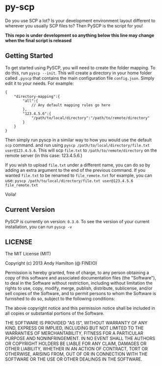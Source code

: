 py-scp
======

Do you use SCP a lot? Is your development environment layout different to wherever you usually SCP files to? Then PySCP is the script for you!

**This repo is under development so anything below this line may change when the final script is released**

Getting Started
-----------------
To get started using PySCP, you will need to create the folder mapping. To do this, run `pyscp --init`. This will create a directory in your home folder called `.pyscp` that contains the main configuration file `config.json`. Simply edit it to your needs. For example:

	{
		"directory-mapping":{
			"all":{
				// Any default mapping rules go here
			},
			"123.4.5.6":{
				"/path/to/local/directory":"/path/to/remote/directory"
			}
		}
	}

Then simply run pyscp in a similar way to how you would use the default `scp` command.  and run using `pyscp /path/to/local/directory/file.txt user@123.4.5.6`. This will scp `file.txt` to `/path/to/remote/directory` on the remote server (in this case: 123.4.5.6.)

If you wish to upload `file.txt` under a different name, you can do so by adding an extra argument to the end of the previous command. If you wanted `file.txt` to be renamed to `file_remote.txt` for example, you can use: `pyscp /path/to/local/directory/file.txt user@123.4.5.6 file_remote.txt`

Voila!

Current Version
----------------
PySCP is currently on version: `0.3.0`. To see the version of your current installation, you can run `pyscp -v`

LICENSE
----------------
The MIT License (MIT)

Copyright (c) 2013 Andy Hamilton (@ FINEIO)

Permission is hereby granted, free of charge, to any person obtaining a copy
of this software and associated documentation files (the "Software"), to deal
in the Software without restriction, including without limitation the rights
to use, copy, modify, merge, publish, distribute, sublicense, and/or sell
copies of the Software, and to permit persons to whom the Software is
furnished to do so, subject to the following conditions:

The above copyright notice and this permission notice shall be included in
all copies or substantial portions of the Software.

THE SOFTWARE IS PROVIDED "AS IS", WITHOUT WARRANTY OF ANY KIND, EXPRESS OR
IMPLIED, INCLUDING BUT NOT LIMITED TO THE WARRANTIES OF MERCHANTABILITY,
FITNESS FOR A PARTICULAR PURPOSE AND NONINFRINGEMENT. IN NO EVENT SHALL THE
AUTHORS OR COPYRIGHT HOLDERS BE LIABLE FOR ANY CLAIM, DAMAGES OR OTHER
LIABILITY, WHETHER IN AN ACTION OF CONTRACT, TORT OR OTHERWISE, ARISING FROM,
OUT OF OR IN CONNECTION WITH THE SOFTWARE OR THE USE OR OTHER DEALINGS IN
THE SOFTWARE.
